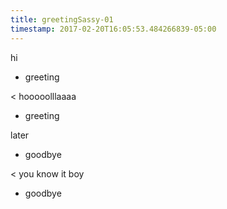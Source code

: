 ```yaml
---
title: greetingSassy-01
timestamp: 2017-02-20T16:05:53.484266839-05:00
---
```


hi
* greeting

< hooooolllaaaa
* greeting

later
* goodbye

< you know it boy
* goodbye
